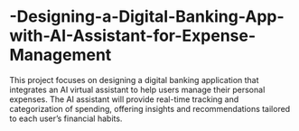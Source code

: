 # -Designing-a-Digital-Banking-App-with-AI-Assistant-for-Expense-Management
This project focuses on designing a digital banking application that integrates an AI virtual assistant to help users manage their personal expenses. The AI assistant will provide real-time tracking and categorization of spending, offering insights and recommendations tailored to each user’s financial habits. 
